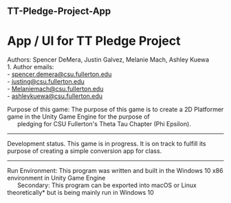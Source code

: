 ## TT-Pledge-Project-App
# App / UI for TT Pledge Project



Authors: Spencer DeMera, Justin Galvez, Melanie Mach, Ashley Kuewa<br/>
    1. Author emails:<br/>
       - spencer.demera@csu.fullerton.edu<br/>
       - justing@csu.fullerton.edu<br/>
       - Melaniemach@csu.fullerton.edu<br/>
       - ashleykuewa@csu.fullerton.edu<br/>
                
   Purpose of this game: The purpose of this game is to create a 2D Platformer game in the Unity Game Engine for the purpose of<br/>
       &nbsp;&nbsp;&nbsp;&nbsp;&nbsp;&nbsp;pledging for CSU Fullerton's Theta Tau Chapter (Phi Epsilon). 
 
 ---
Development status.  This game is in progress.  It is on track to fulfill its purpose of creating a simple conversion app for class.

---
Run Environment: This program was written and built in the Windows 10 x86 environment in Unity Game Engine<br/>
  &nbsp;&nbsp;&nbsp;&nbsp;&nbsp;&nbsp;Secondary: This program can be exported into macOS or Linux theoretically* but is being mainly run in Windows 10
